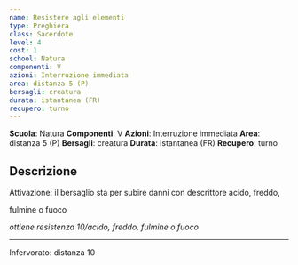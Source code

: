 ```yaml
---
name: Resistere agli elementi
type: Preghiera
class: Sacerdote
level: 4
cost: 1
school: Natura
componenti: V
azioni: Interruzione immediata
area: distanza 5 (P)
bersagli: creatura
durata: istantanea (FR)
recupero: turno
---
```

**Scuola**: Natura
**Componenti**: V
**Azioni**: Interruzione immediata
**Area**: distanza 5 (P)
**Bersagli**: creatura
**Durata**: istantanea (FR)
**Recupero**: turno

**Descrizione**
-

Attivazione: il bersaglio sta per subire danni con descrittore acido, freddo,

fulmine o fuoco

*ottiene resistenza 10/acido, freddo, fulmine o fuoco*

---

Infervorato: distanza 10